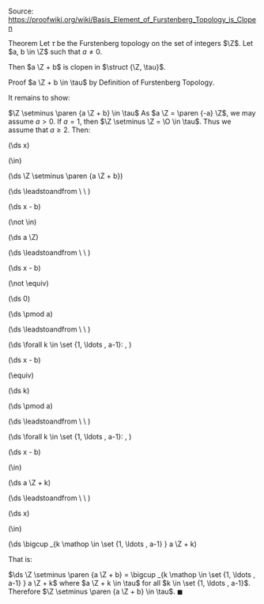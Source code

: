 # 

Source: https://proofwiki.org/wiki/Basis_Element_of_Furstenberg_Topology_is_Clopen

Theorem
Let $\tau$ be the Furstenberg topology on the set of integers $\Z$.
Let $a, b \in \Z$ such that $a \ne 0$.

Then $a \Z + b$ is clopen in $\struct {\Z, \tau}$.


Proof
$a \Z + b \in \tau$ by Definition of Furstenberg Topology.

It remains to show:

$\Z \setminus \paren {a \Z + b} \in \tau$
As $a \Z = \paren {-a} \Z$, we may assume $a > 0$.
If $a = 1$, then $\Z \setminus \Z = \O \in \tau$.
Thus we assume that $a \ge 2$.
Then:














\(\ds x\)

\(\in\)







\(\ds \Z \setminus \paren {a \Z + b}\)














\(\ds \leadstoandfrom \ \ \)





\(\ds x - b\)

\(\not \in\)







\(\ds a \Z\)














\(\ds \leadstoandfrom \ \ \)





\(\ds x - b\)

\(\not \equiv\)







\(\ds 0\)

\(\ds \pmod a\)












\(\ds \leadstoandfrom \ \ \)

\(\ds \forall k \in \set {1, \ldots , a-1}: \, \)



\(\ds x - b\)

\(\equiv\)







\(\ds k\)

\(\ds \pmod a\)












\(\ds \leadstoandfrom \ \ \)

\(\ds \forall k \in \set {1, \ldots , a-1}: \, \)



\(\ds x - b\)

\(\in\)







\(\ds a \Z + k\)














\(\ds \leadstoandfrom \ \ \)





\(\ds x\)

\(\in\)







\(\ds \bigcup _{k \mathop \in \set {1, \ldots , a-1} } a \Z + k\)









That is:

$\ds \Z \setminus \paren {a \Z + b} = \bigcup _{k \mathop \in \set {1, \ldots , a-1} } a \Z + k$
where $a \Z + k \in \tau$ for all $k \in \set {1, \ldots , a-1}$.
Therefore $\Z \setminus \paren {a \Z + b} \in \tau$.
$\blacksquare$





